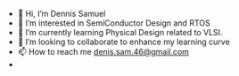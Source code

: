 - 👋 Hi, I’m Dennis Samuel
- 👀 I’m interested in SemiConductor Design and RTOS
- 🌱 I’m currently learning Physical Design related to VLSI.
- 💞️ I’m looking to collaborate to enhance my learning curve
- 📫 How to reach me denis.sam.46@gmail.com
- 
<!---
DES171297/DES171297 is a ✨ special ✨ repository because its `README.md` (this file) appears on your GitHub profile.
You can click the Preview link to take a look at your changes.
--->
